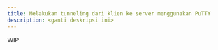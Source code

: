 ```yaml
---
title: Melakukan tunneling dari klien ke server menggunakan PuTTY
description: <ganti deskripsi ini>
---
```


WIP
